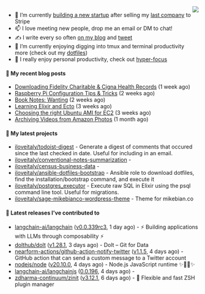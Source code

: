 <img align="right" src="https://github-readme-stats.vercel.app/api?username=iloveitaly&show_icons=true&text_color=718096&hide_title=true"/>

- 🔭 I’m currently [building a new startup](https://mikebian.co/bye-stripe-on-to-the-next-adventure/) after selling my [last company](https://suitesync.io) to Stripe
- 📫 I love meeting new people, drop me an email or DM to chat!
- ✍️ I write every so often [on my blog](http://mikebian.co/) and [tweet](https://twitter.com/mike_bianco)
- 🌱 I’m currently enjoying digging into tmux and terminal productivity more (check out my [dotfiles](https://github.com/iloveitaly/dotfiles))
- 💬 I really enjoy personal productivity, check out [hyper-focus](https://github.com/iloveitaly/hyper-focus)

#### 📜 My recent blog posts


- [Downloading Fidelity Charitable &amp; Cigna Health Records](https://mikebian.co/downloading-fidelity-charitable-cigna-health-records/) (1 week ago)
- [Raspberry Pi Configuration Tips &amp; Tricks](https://mikebian.co/raspberry-pi-configuration-tips-tricks/) (2 weeks ago)
- [Book Notes: Wanting](https://mikebian.co/book-notes-wanting/) (2 weeks ago)
- [Learning Elixir and Ecto](https://mikebian.co/learning-elixir-and-ecto/) (3 weeks ago)
- [Choosing the right Ubuntu AMI for EC2](https://mikebian.co/choosing-the-right-ubuntu-ami-for-ec2/) (3 weeks ago)
- [Archiving Videos from Amazon Photos](https://mikebian.co/archiving-videos-from-amazon-photos/) (1 month ago)

#### 🌱 My latest projects


- [iloveitaly/todoist-digest](https://github.com/iloveitaly/todoist-digest) - Generate a digest of comments that occured since the last checked in date. Useful for including in an email.
- [iloveitaly/conventional-notes-summarization](https://github.com/iloveitaly/conventional-notes-summarization) - 
- [iloveitaly/census-business-data](https://github.com/iloveitaly/census-business-data) - 
- [iloveitaly/ansible-dotfiles-bootstrap](https://github.com/iloveitaly/ansible-dotfiles-bootstrap) - Ansible role to download dotfiles, find the installation/bootstrap command, and execute it
- [iloveitaly/postgres_executor](https://github.com/iloveitaly/postgres_executor) - Execute raw SQL in Elixir using the psql command line tool. Useful for migrations.
- [iloveitaly/sage-mikebianco-wordpress-theme](https://github.com/iloveitaly/sage-mikebianco-wordpress-theme) - Theme for mikebian.co

#### 🔭 Latest releases I've contributed to


- [langchain-ai/langchain](https://github.com/langchain-ai/langchain) ([v0.0.339rc3](https://github.com/langchain-ai/langchain/releases/tag/v0.0.339rc3), 1 day ago) - ⚡ Building applications with LLMs through composability ⚡
- [dolthub/dolt](https://github.com/dolthub/dolt) ([v1.28.1](https://github.com/dolthub/dolt/releases/tag/v1.28.1), 3 days ago) - Dolt – Git for Data
- [nearform-actions/github-action-notify-twitter](https://github.com/nearform-actions/github-action-notify-twitter) ([v1.1.5](https://github.com/nearform-actions/github-action-notify-twitter/releases/tag/v1.1.5), 4 days ago) - GitHub action that can send a custom message to a Twitter account
- [nodejs/node](https://github.com/nodejs/node) ([v20.10.0](https://github.com/nodejs/node/releases/tag/v20.10.0), 4 days ago) - Node.js JavaScript runtime :sparkles::turtle::rocket::sparkles:
- [langchain-ai/langchainjs](https://github.com/langchain-ai/langchainjs) ([0.0.196](https://github.com/langchain-ai/langchainjs/releases/tag/0.0.196), 4 days ago) - 
- [zdharma-continuum/zinit](https://github.com/zdharma-continuum/zinit) ([v3.12.1](https://github.com/zdharma-continuum/zinit/releases/tag/v3.12.1), 6 days ago) - 🌻 Flexible and fast ZSH plugin manager
